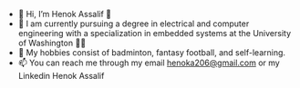 - 👋 Hi, I’m Henok Assalif 🌱
- 👀 I am currently pursuing a degree in electrical and computer engineering with a specialization in embedded systems at the University of Washington 💜💛
- 🌱 My hobbies consist of badminton, fantasy football, and self-learning.
- 📫 You can reach me through my email henoka206@gmail.com or my Linkedin Henok Assalif

